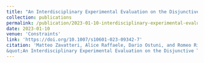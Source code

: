 ```yaml
---
title: "An Interdisciplinary Experimental Evaluation on the Disjunctive Temporal Problem"
collection: publications
permalink: /publication/2023-01-10-interdisciplinary-experimental-evaluation-dtp
date: 2023-01-10
venue: 'Constraints'
link: 'https://doi.org/10.1007/s10601-023-09342-7'
citation: 'Matteo Zavatteri, Alice Raffaele, Dario Ostuni, and Romeo Rizzi.
&quot;An Interdisciplinary Experimental Evaluation on the Disjunctive Temporal Problem&quot;. <i>Constraints</i>, 2023.'
---
```

